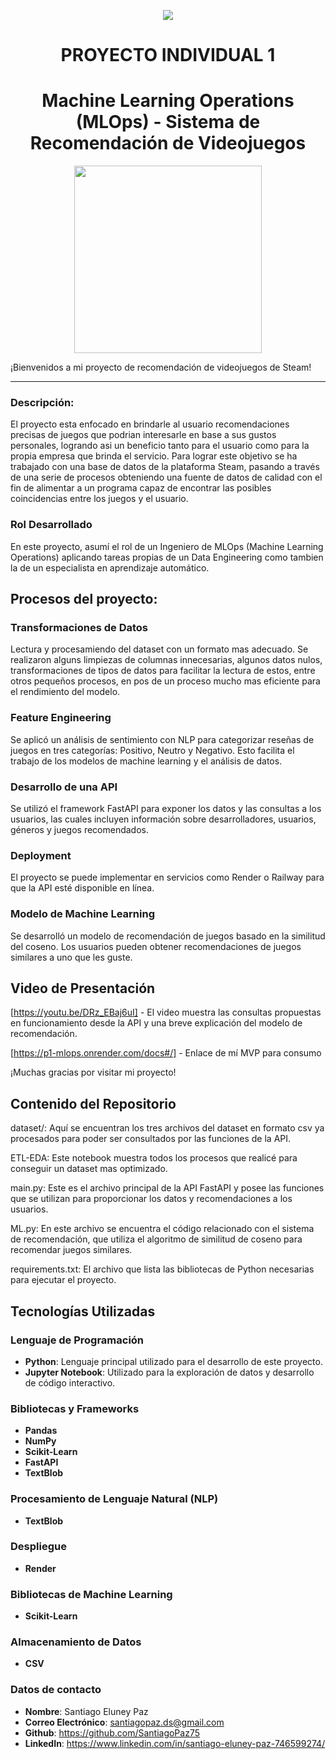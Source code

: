 <p align=center><img src=https://d31uz8lwfmyn8g.cloudfront.net/Assets/logo-henry-white-lg.png><p>

# <h1 align=center> **PROYECTO INDIVIDUAL 1** </h1>

# <h1 align=center>**Machine Learning Operations (MLOps) - Sistema de Recomendación de Videojuegos**</h1>

<p align="center">
<img src="https://user-images.githubusercontent.com/67664604/217914153-1eb00e25-ac08-4dfa-aaf8-53c09038f082.png"  height=300>
</p>

¡Bienvenidos a mi proyecto de recomendación de videojuegos de Steam! 

<hr>  

### Descripción:

El proyecto esta enfocado en brindarle al usuario recomendaciones precisas de juegos que podrian interesarle en base a sus gustos personales, logrando asi un beneficio tanto para el usuario como para la propia empresa que brinda el servicio.
Para lograr este objetivo se ha trabajado con una base de datos de la plataforma Steam, pasando a través de una serie de procesos obteniendo una fuente de datos de calidad con el fin de alimentar a un programa capaz de encontrar las posibles coincidencias entre los juegos y el usuario.

### Rol Desarrollado

En este proyecto, asumí el rol de un Ingeniero de MLOps (Machine Learning Operations) aplicando tareas propias de un Data Engineering como tambien la de un especialista en aprendizaje automático.

## Procesos del proyecto:

### Transformaciones de Datos

Lectura y procesamiendo del dataset con un formato mas adecuado. Se realizaron alguns limpiezas de columnas innecesarias, algunos datos nulos, transformaciones de tipos de datos para facilitar la lectura de estos, entre otros pequeños procesos, en pos de un proceso mucho mas eficiente para el rendimiento del modelo.

### Feature Engineering

Se aplicó un análisis de sentimiento con NLP para categorizar reseñas de juegos en tres categorías: Positivo, Neutro y Negativo. Esto facilita el trabajo de los modelos de machine learning y el análisis de datos.

### Desarrollo de una API

Se utilizó el framework FastAPI para exponer los datos y las consultas a los usuarios, las cuales incluyen información sobre desarrolladores, usuarios, géneros y juegos recomendados.

### Deployment

El proyecto se puede implementar en servicios como Render o Railway para que la API esté disponible en línea.

### Modelo de Machine Learning

Se desarrolló un modelo de recomendación de juegos basado en la similitud del coseno. Los usuarios pueden obtener recomendaciones de juegos similares a uno que les guste.

## Video de Presentación

[https://youtu.be/DRz_EBaj6uI] - El video muestra las consultas propuestas en funcionamiento desde la API y una breve explicación del modelo de recomendación.

[https://p1-mlops.onrender.com/docs#/] - Enlace de mí MVP para consumo

¡Muchas gracias por visitar mi proyecto!

## Contenido del Repositorio
dataset/: Aquí se encuentran los tres archivos del dataset en formato csv ya procesados para poder ser consultados por las funciones de la API.

ETL-EDA: Este notebook muestra todos los procesos que realicé para conseguir un dataset mas optimizado.

main.py: Este es el archivo principal de la API FastAPI y posee las funciones que se utilizan para proporcionar los datos y recomendaciones a los usuarios.

ML.py: En este archivo se encuentra el código relacionado con el sistema de recomendación, que utiliza el algoritmo de similitud de coseno para recomendar juegos similares.

requirements.txt: El archivo que lista las bibliotecas de Python necesarias para ejecutar el proyecto.

## Tecnologías Utilizadas

### Lenguaje de Programación

- **Python**: Lenguaje principal utilizado para el desarrollo de este proyecto.
- **Jupyter Notebook**: Utilizado para la exploración de datos y desarrollo de código interactivo.

### Bibliotecas y Frameworks

- **Pandas**
- **NumPy**
- **Scikit-Learn**
- **FastAPI**
- **TextBlob**

### Procesamiento de Lenguaje Natural (NLP)

- **TextBlob**

### Despliegue

- **Render**

### Bibliotecas de Machine Learning

- **Scikit-Learn**

### Almacenamiento de Datos

- **CSV**

### Datos de contacto

- **Nombre**: Santiago Eluney Paz
- **Correo Electrónico**: santiagopaz.ds@gmail.com
- **Github**: https://github.com/SantiagoPaz75
- **LinkedIn**: https://www.linkedin.com/in/santiago-eluney-paz-746599274/